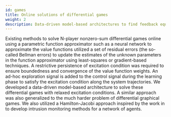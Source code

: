 ```yaml
---
id: games
title: Online solutions of differential games
weight: 2
description: Data-driven model-based architectures to find feedback equilibrium solutions to differential games under relaxed excitation conditions.
---
```

Existing methods to solve N-player nonzero-sum differential games online using a parametric function approximator such as a neural network to approximate the value functions utilized a set of residual errors (the so-called Bellman errors) to update the estimates of the unknown parameters in the function approximator using least-squares or gradient-based techniques. A restrictive persistence of excitation condition was required to ensure boundedness and convergence of the value function weights. An ad-hoc exploration signal is added to the control signal during the learning phase to satisfy the excitation condition along the system trajectories. We developed a data-driven model-based architecture to solve these differential games with relaxed excitation conditions. A similar approach was also generalized to the much harder problem of differential graphical games. We also utilized a Hamilton-Jacobi approach inspired by the work in to develop intrusion monitoring methods for a network of agents.